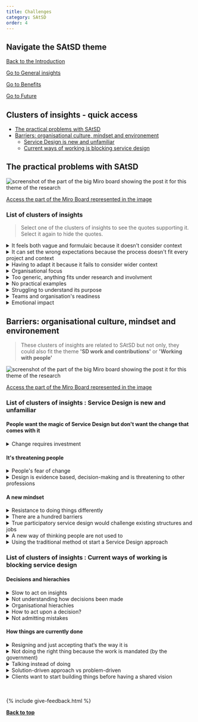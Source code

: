 ```yaml
---
title: Challenges
category: SAtSD
order: 4
---
```


<div class="item-nav">
<h2>Navigate the SAtSD theme</h2>
   <p><span><a href="/practitioner-stories/SAtSD/intro">Back to the Introduction</a></span></p>
   <p><span><a href="/practitioner-stories/SAtSD/general">Go to General insights</a></span></p>
   <p><span><a href="/practitioner-stories/SAtSD/benefits">Go to Benefits</a></span></p>
   <p><span><a href="/practitioner-stories/SAtSD/future">Go to Future</a></span></p>
</div>


<h2 class="top-line">Clusters of insights - quick access</h2>

- [The practical problems with SAtSD](#the-practical-problems-with-satsd)
- [Barriers: organisational culture, mindset and environement](#barriers-organisational-culture-mindset-and-environement)
    - [Service Design is new and unfamiliar](#list-of-clusters-of-insights--service-design-is-new-and-unfamiliar)
    - [Current ways of working is blocking service design](#list-of-clusters-of-insights--current-ways-of-working-is-blocking-service-design)


<h2 class="top-line" id="the-practical-problems-with-satsd">The practical problems with SAtSD</h2>

![screenshot of the part of the big Miro board showing the post it for this theme of the research](/practitioner-stories/images/SAtSD/satsd-practical.png)
<p><a href="https://miro.com/app/board/o9J_ldOzA14=/?moveToWidget=3074457352333735755&cot=14" target="_blank">Access the part of the Miro Board represented in the image</a></p>


### List of clusters of insights

> Select one of the clusters of insights to see the quotes supporting it. Select it again to hide the quotes.

<details>
<summary>It feels both vague and formulaic because it doesn't consider context</summary>
    <ul>
    <li>It's shared with us as this all-encompassing tool and, after reading it, it is not an all-encompassing tool to me. It’s a tool for conversation-starting.  [...] [public and third sector stakeholders] think that it is a tool for change. But in reality, it is a methodology and the set of principles  that you bring to the table to assess whether or not you are doing it in  this way</li>
    <li>It doesn't give you the tools to ask if service design is appropriate In that setting</li>
    <li>I can be cynical about the broad application of SD to everything, and as a sort of standardised practice, because for me it's better to have one tool kit where you pull different things from, I think there is some dogma attached to SD in the way the SAtSD is introduce as well, it does seem very formulaic and I think it's dangerous</li>
    </ul>
</details>
<details>
<summary>It can set the wrong expectations because the process doesn't fit every project and context</summary>
    <ul>
    <li>If your introduction to SD is the Scottish Approach - then you have currently a very fixed idea of how things happen, when they happen, and what you use to do those things</li>
    <li> [...]  you are giving [public and third sector stakeholders' a document that says: ‘ you should be doing this, you should be doing this, this could lead to this’. [...]  [pts professionals in the partnership] have really held on to some of the key points within it. Which can be a little dangerous because their focus on ‘we have to engage with citizens, we have to engage with citizens, this has to be the first rule’ [...]  So there are all these different things that I’ve notice that - and especially in the third sector - people really hold on to the principles</li>
    </ul>
</details>
<details>
<summary>Having to adapt it because it fails to consider wider context</summary>
    <ul>
    <li>It kind of fails to supply people with further questions about the environment they are working in. [...] it fails to consider the wider context</li>
    <li> Find it easier to collaborate with specific teams, and there’s usually quite a lot of good will there. But then the SAtSD doesn’t necessity work in that context. So we’ve been trying to tease out a version per product almost. Because that’s where you change things</li>
    <li>We had a project where we managed to talk to five members of the staff. But none of the clusters of insights we pulled out and and none of the things we designed based on that were then taken forward. So when the team tried to SAtSD assess themselves according to the approach, they gave themselves a great grade because [...] we spoke to these people - yes, but we didn’t take it forward</li>
    <li> If we actually do a SAtSD assessment,[...] taking that approach and going to a project team, and saying ‘here’s the assessment, let’s do it’’, it’s actually quite difficult. Because it’s written from an organisational perspective only. You know, I think there’s one good example that is about design being embedded in all layers of the organisation, and this team doesn’t really have anything to say about that. [The SAtSD] doesn’t really quite assess specific products, but the organisation as a whole. That’s a difficult pitch, cause that suggests that I should go to the director of my organisation and say: ‘hey, here’s an assessment, you need to comply with that’; and that is a very difficult position to be in</li>
    </ul>
</details>
<details>
<summary>Organisational focus</summary>
    <ul>
    <li>What I found hard is that people sort of expect me to... [People] look at it and they’re like: ‘ok, so you are a service designer, you implement this.’ And in fact I can’t, because even the way it is written, it’s all about the organisation. I can’t personally   embed design in my organisation, your organisation needs to embed it.this.’ And in fact I can’t</li>
    </ul>
</details>
<details>
<summary>Too generic, anything fits under research and involvment</summary>
    <ul>
    <li>[leader of participatory budget didn't trust community with money] And that's where I would like to see more of a heavy hand from the up top and say, the guidelines needs to be tighter less wriggle room. We need to say to folk: you need to be more active on what you want, there's ways to doing it, I'm going to show you, there's templates for this, and questions. Use your community council and push that question, and demand an answer and if they are not doing it, why not? I want to get them to a level where they are confident enough to really push back and know their onions so to speak, they can show examples, so they see the benefits. You want community engagement, you want participation, here you go, it's a gift for me!</li>
    <li>[When public sector colleagues understand as research asking one practitioner about their users' experiences.] I think that some of the messaging from the Scottish government is: ‘That's great! do it! you can do it!’ And I think that there is this idea then it is better than nothing, Which I get. But it can lead to very difficult situations.  The language of the SAtSD can lend itself to interpretation from all specialties and disciplines and so me, as a designer, I then have to dismantle that again, Fight against that approach and say ‘ok, but maybe there is other things that we need to do’; and I sometimes wish it would back me up more. [...] ‘if you are working with patients, you need a certain amount of experiences, [...] For example, at the [ organisation] we do ethical research And we fill out an ethics form And you think about those ethical considerations. One of them is always, ‘ does the researcher have the necessary experience to talk to these people who might be vulnerable, or in a difficult situation and is talking about difficult topics. So I wish it [SAtSD] will back me up a little bit more and be less about ‘as long as you do it, is fine’</li>
    </ul>
</details>
<details>
<summary>No practical examples</summary>
    <ul>
    <li> I haven't really seen any real examples of how it was applied within context, and this is me applying it in context</li>
    <li>I kind of want to see the next bit of that story, I want to see how you would instruct a design team how to do that well. I almost want to go further than it‘s currently going. I wish it could instruct people to how to go about doing that. I think it points in a lot of directions, but it doesn’t take you down that direction</li>
    </ul>
</details>
<details>
<summary>Struggling to understand its purpose</summary>
    <ul>
    <li>I have looked to it and I‘ve struggled with it a bit just to understand what it is</li>
    <li>You know what, I get a little bit lost with the Scottish Approach to Service Design. [...] Personally, I don’t yet use it and that is the thing I kind of wanted to do like I wish I did</li>
    <li>Beyond using it for sending it to executives and as a resource, I‘m a bit confused to how else to use it and maybe that‘s the point of it. Maybe that‘s fine. But I think let‘s not try to pretend it‘s whatever else this other thing because even with the toolkit etc. I just don’t fully understand the aim of it</li>
    </ul>
</details>
<details>
<summary>Teams and organisation's readiness</summary>
    <ul>
    <li>When we’re talking about design in government, there are the intractable problems that means we can’t do the work that we really really want to  do</li>
    <li>The organisations that I am working in partnership with have to use that approach, and I think that’s attached to funding. So you know, we want to use this, we want to test it out, go and do it in your area</li>
    <li>There are a lot of different siloed thinking and cultures there, so you almost have to bend the rules a little bit to make it fit</li>
    </ul>
</details>
<details>
<summary>Emotional impact</summary>
    <ul>
    <li>With the growth of SAtSD is the readiness of teams and organisations to take it on. It was being promoted at senior level, trying to get buy-in there, at the same time that people around the country were being introduced to the practice. Those 2 things were happening at the same time, it sounded like a great idea. Service designers were being hired or commissioned, but the readiness of the team they were landing in was not there yet. I wonder how that might have impacted people emotionally over the past few years</li>
    </ul>
</details>

<h2 class="top-line" id="barriers-organisational-culture-mindset-and-environement">Barriers: organisational culture, mindset and environement</h2>

> These clusters of insights are related to SAtSD but not only, they could also fit the theme **'SD work and contributions'**  or **'Working with people'**

![screenshot of the part of the big Miro board showing the post it for this theme of the research](/practitioner-stories/images/SAtSD/satsd-barriers.png)
<p><a href="https://miro.com/app/board/o9J_ldOzA14=/?moveToWidget=3074457352333735901&cot=14" target="_blank">Access the part of the Miro Board represented in the image</a></p>

### List of clusters of insights : Service Design is new and unfamiliar

#### People want the magic of Service Design but don't want the change that comes with it
<details>
<summary>Change requires investment</summary>
    <ul>
    <li>I think also Service Design and public service has a long way to go, it will require huge organisational change across a lot of public services, and across a lot of public bodies actually, not just public services. And that requires a lot of money, and these agencies do not have those pockets, their pockets are not deep enough. So while you can make lots of suggestions about how you might re-orient the organisation, it is not always possible that those things can happen. So that is a big challenge</li>
    </ul>
</details>

#### It's threatening people
<details>
<summary>People's fear of change</summary>
    <ul>
    <li>Fear from front-line and mid-management staff. It tends to be a thing, but that’s not the same for everybody. Because some people get really excited about the opportunity to actually involve and redesign what’s around them. And I really try to make sure that we try and do like the kind of communication and co-design cycles with the staff, the teams. But I definitely found that individuals can be a real barrier there because they are scared of change, they’ve seen it before, it failed last time. Organisational memory is really strong. Often people in local authorities have been in the same job and will never leave in their whole life, you know, it’s one of the lasting bastions of career singularity that you can get</li>
    <li>There is something about just change, if this is a change that's difficult and that needs leading, especially when you ask people to do things like discovery and testing, if they have never done things like that before, and I think the resource against that feel too overwhelming</li>
    </ul>
</details><details>
<summary>Design is evidence based, decision-making and is threatening to other professions</summary>
</details>

#### A new mindset

<details>
<summary>Resistance to doing things differently</summary>
    <ul>
    <li>For the most part, people are quite open to something different. Sometimes, the clients are really onboard and they know it's going to be different. Sometimes, you have other people who maybe had not decided to bring you in, and are bit more like "oh, why are we doing this like this?" For the most part, people are positive about you being there, but sometimes you can get a bit of resistance to doing things differently</li>
    </ul>
</details>
<details>
<summary>There are a hundred barriers</summary>
    <ul>
    <li>There’s about a hundred answers to that question</li>
    </ul>
</details>
<details>
<summary>True participatory service design would challenge existing structures and jobs</summary>
    <ul>
    <li>Last time I've checked, public services in Scotland are the biggest employers, so you have all these people who - if you had strong participatory service design in - a lot of jobs would be called into question and a lot of services would be called into question either they need to reshape quite a lot or they need to go.[...] people can't feel good in that position in a public service. I think about that a lot</li>
    </ul>
</details>
<details>
<summary>A new way of thinking people are not used to</summary>
    <ul>
    <li>These are new ways of working for lots of traditional and bureaucratic organisations</li>
    <li>The barrier is that the [organisation] has not done this ever before, and there isn’t an awareness. So for example, the whole attitude, the whole way of thinking. So for example [during] safety training, and part of it is looking at software and trying to discover safety issues. And there was something around ‘oh there’s this monitor that beeps if there is this specific thing wrong with the patient, what’s the clinical safety things that you need to pay attention to’. So there was things like: Human error, staff error - top of the list, always top of the list - and and the story goes ‘a not so senior nurse may misread the thing’ and, obviously as a designer sitting among clinique technicians my question was: what’s the font size on that monitor? What is the contrast? This isn’t even service design so never mind this nurse actually having enough time to go and read this thing, and why is she going in to read it, and then copying it on a piece of paper that then she carries somewhere else in the first place? You know, that's not even think about the actual service level. But basically, the organisation’s thinking was very very clear, ‘oh, staff error. We need more training. And so to get people from that attitude to, ‘wait a second, can we look at the error of the service or even the product you’ve got plunked here that makes no sense - it’s really hard work. I think stories from patients or even designing with-- or even nurses, even staff, would be really helpful. But we are a long way off of even acknowledging that that’s where the problem is</li>
    </ul>
</details>
<details>
<summary>Using the traditional method ot start a Service Design approach</summary>
    <ul>
    <li>It’s been interesting to see how to take something from a really traditional engagement and insight type of work - this might be a public survey - to illustrate in a way that maybe fits into a user journey and takes other research insights into account. Pushing it forward to let’s produce those insights and action points for senior leadership</li>
    </ul>
</details>

<h3 class="top-line" id="list-of-clusters-of-insights--current-ways-of-working-is-blocking-service-design">List of clusters of insights : Current ways of working is blocking service design</h3>

#### Decisions and hierachies
<details>
<summary>Slow to act on insights</summary>
    <ul>
    <li>Present the insights to various boards to just tell them that they need not invest making this happen. And it took them maybe another six months to stop the project officially for  them, the citizens, solicitors and basically for anyone. Quite  interesting and I‘m very proud that they stopped it because that‘s one  thing, they don’t admit to mistakes very easily</li>
    </ul>
</details>
<details>
<summary>Not understanding how decisions been made</summary>
    <ul>
    <li>There’s lots, right, like in any corporate situation - and by corporate I mean any large, complex organisation. There’s many constraints, there’s many different people who have positions of power that dictate what needs to happen and when. In my experience a lot of the challenges are organisationally and culturally influencing things, that people understand why decisions are being made</li>
    </ul>
</details>
<details>
<summary>Organisational hierachies</summary>
    <ul>
    <li>It’s really difficult. The hierarchies aren’t there to support our work. I don't really  know how we get around that.  We've been trained with an agency mindset, where you never have that problem. You just do a  Project,  and then move on</li>
    </ul>
</details>
<details>
<summary>How to act upon a decision?</summary>
    <ul>
    <li>The way I am starting to see it is that this minister has done the design. They know what they want, it’s there, there is a brief, you can go and build it. That is an interesting one to me. How do we still do service design around decisions that have already been made? And how do we sell that it is still necessary? It is exhausting</li>
    </ul>
</details>
<details>
<summary>Not admitting mistakes</summary>
</details>

#### How things are currently done

<details>
<summary>Resigning and just accepting that‘s the way it is</summary>
    <ul>
    <li> They‘re kind of aware of each other. But it‘s almost this sign of resignation because it‘s so big. It‘s just impossible to coordinate. We kind of feel this with us as well. My colleague describes it as pushing open doors. Why don’t we try to coordinate this a bit and unify it? And everyone says “yeah, yeah, sounds like a great idea but don‘t know how to do it”. And that is kind of the attitude how most people think. So, no one tries because everyone is kind of resigned thinking that‘s just the way how it is</li>
    </ul>
</details>
<details>
<summary>Not doing the right thing because the work is mandated (by the government)</summary>
    <ul>
    <li>I also think, particularly with the public sector, sometimes goals change quite regularly, and the reason to do something is not always because it's the right thing to do, it might be the right thing to do, but quite often things get done because it's mandated. So it's quite a culture shift that is still to properly take hold</li>
    </ul>
</details>
<details>
<summary>Talking instead of doing</summary>
    <ul>
    <li>But sometimes in Scotland it just feels like those conversations are just conversations for years and it‘s quite annoying because people dying</li>
    </ul>
</details>
<details>
<summary>Solution-driven approach vs problem-driven</summary>
    <ul>
    <li>There’s all these sorts of reputation risks, cause quite often the things that people have been asked to do are solution-orientated not problem-solving</li>
    </ul>
</details>
<details>
<summary>Clients want to start building things before having a shared vision</summary>
    <ul>
    <li>[Some want to develop code before establishing things like a ] shared vision of what that website is for. What it‘s going to achieve. What is the user going to need to do on it? What's the business need? All that stuff isn’t there</li>
    </ul>
</details>

<br><br>
{% include give-feedback.html %}

<p><a href="#"><strong>Back to top</strong></a></p>

<!--
<details>
<summary></summary>
    <ul>
    <li></li>
    </ul>
</details>
-->